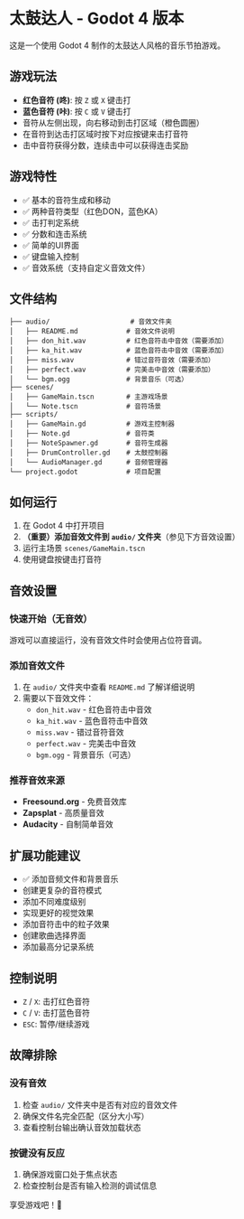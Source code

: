 # 太鼓达人 - Godot 4 版本

这是一个使用 Godot 4 制作的太鼓达人风格的音乐节拍游戏。

## 游戏玩法

- **红色音符 (咚)**: 按 `Z` 或 `X` 键击打
- **蓝色音符 (咔)**: 按 `C` 或 `V` 键击打
- 音符从左侧出现，向右移动到击打区域（橙色圆圈）
- 在音符到达击打区域时按下对应按键来击打音符
- 击中音符获得分数，连续击中可以获得连击奖励

## 游戏特性

- ✅ 基本的音符生成和移动
- ✅ 两种音符类型（红色DON，蓝色KA）
- ✅ 击打判定系统
- ✅ 分数和连击系统
- ✅ 简单的UI界面
- ✅ 键盘输入控制
- ✅ 音效系统（支持自定义音效文件）

## 文件结构

```
├── audio/                    # 音效文件夹
│   ├── README.md            # 音效文件说明
│   ├── don_hit.wav          # 红色音符击中音效（需要添加）
│   ├── ka_hit.wav           # 蓝色音符击中音效（需要添加）
│   ├── miss.wav             # 错过音符音效（需要添加）
│   ├── perfect.wav          # 完美击中音效（需要添加）
│   └── bgm.ogg              # 背景音乐（可选）
├── scenes/
│   ├── GameMain.tscn        # 主游戏场景
│   └── Note.tscn            # 音符场景
├── scripts/
│   ├── GameMain.gd          # 游戏主控制器
│   ├── Note.gd              # 音符类
│   ├── NoteSpawner.gd       # 音符生成器
│   ├── DrumController.gd    # 太鼓控制器
│   └── AudioManager.gd      # 音频管理器
└── project.godot            # 项目配置
```

## 如何运行

1. 在 Godot 4 中打开项目
2. **（重要）添加音效文件到 `audio/` 文件夹**（参见下方音效设置）
3. 运行主场景 `scenes/GameMain.tscn`
4. 使用键盘按键击打音符

## 音效设置

### 快速开始（无音效）
游戏可以直接运行，没有音效文件时会使用占位符音调。

### 添加音效文件
1. 在 `audio/` 文件夹中查看 `README.md` 了解详细说明
2. 需要以下音效文件：
   - `don_hit.wav` - 红色音符击中音效
   - `ka_hit.wav` - 蓝色音符击中音效  
   - `miss.wav` - 错过音符音效
   - `perfect.wav` - 完美击中音效
   - `bgm.ogg` - 背景音乐（可选）

### 推荐音效来源
- **Freesound.org** - 免费音效库
- **Zapsplat** - 高质量音效
- **Audacity** - 自制简单音效

## 扩展功能建议

- ✅ 添加音频文件和背景音乐
- 创建更复杂的音符模式
- 添加不同难度级别
- 实现更好的视觉效果
- 添加音符击中的粒子效果
- 创建歌曲选择界面
- 添加最高分记录系统

## 控制说明

- `Z` / `X`: 击打红色音符
- `C` / `V`: 击打蓝色音符
- `ESC`: 暂停/继续游戏

## 故障排除

### 没有音效
1. 检查 `audio/` 文件夹中是否有对应的音效文件
2. 确保文件名完全匹配（区分大小写）
3. 查看控制台输出确认音效加载状态

### 按键没有反应
1. 确保游戏窗口处于焦点状态
2. 检查控制台是否有输入检测的调试信息

享受游戏吧！🥁 